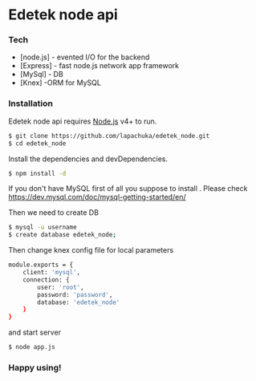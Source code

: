 # Edetek node api
### Tech
* [node.js] - evented I/O for the backend
* [Express] - fast node.js network app framework
* [MySql] - DB
* [Knex] -ORM for MySQL

### Installation

Edetek node api  requires [Node.js](https://nodejs.org/) v4+ to run.

```sh
$ git clone https://github.com/lapachuka/edetek_node.git
$ cd edetek_node
```

Install the dependencies and devDependencies.

```sh
$ npm install -d
```

If you don't have MySQL first of all you suppose to install . Please check https://dev.mysql.com/doc/mysql-getting-started/en/

Then we need to create DB
```sh
$ mysql -u username
$ create database edetek_node;
```

Then change knex config file for local parameters
```sh
module.exports = {
    client: 'mysql',
    connection: {
        user: 'root',
        password: 'password',
        database: 'edetek_node'
    }
}
```

and start server

```sh
$ node app.js
```

### Happy using!
